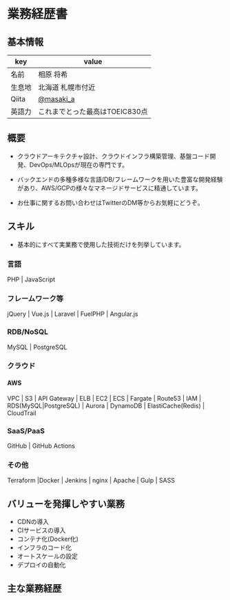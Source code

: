 # 業務経歴書

## 基本情報

|key|value|
|----|----|
|名前|相原 将希|
|生息地|北海道 札幌市付近|
|Qiita|[@masaki_a](https://qiita.com/masaki_a)|
|英語力|これまでとった最高はTOEIC830点|

## 概要

- クラウドアーキテクチャ設計、クラウドインフラ構築管理、基盤コード開発、DevOps/MLOpsが現在の専門です。

- バックエンドの多種多様な言語/DB/フレームワークを用いた豊富な開発経験があり、AWS/GCPの様々なマネージドサービスに精通しています。

- お仕事に関するお問い合わせはTwitterのDM等からお気軽にどうぞ。

## スキル

- 基本的にすべて実業務で使用した技術だけを列挙しています。

### 言語

PHP | JavaScript

### フレームワーク等

jQuery | Vue.js | Laravel | FuelPHP |  Angular.js

### RDB/NoSQL

MySQL | PostgreSQL

### クラウド

#### AWS

VPC | S3 | API Gateway | ELB | EC2 | ECS | Fargate | Route53 | IAM | RDS(MySQL|PostgreSQL) | Aurora | DynamoDB | ElastiCache(Redis) | CloudTrail

### SaaS/PaaS

GitHub | GitHub Actions

### その他

Terraform |Docker | Jenkins | nginx | Apache | Gulp | SASS 

## バリューを発揮しやすい業務

- CDNの導入
- CIサービスの導入
- コンテナ化(Docker化)
- インフラのコード化
- オートスケールの設定
- デプロイの自動化


## 主な業務経歴

### 
